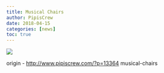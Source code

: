 ```yaml
---
title: Musical Chairs
author: PipisCrew
date: 2018-04-15
categories: [news]
toc: true
---
```


![](https://i.imgur.com/5cUbz14.jpg)

origin - http://www.pipiscrew.com/?p=13364 musical-chairs